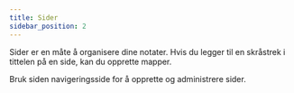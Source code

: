 ```yaml
---
title: Sider
sidebar_position: 2
---
```


Sider er en måte å organisere dine notater.
Hvis du legger til en skråstrek i tittelen på en side, kan du opprette mapper.

Bruk siden navigeringsside for å opprette og administrere sider.
